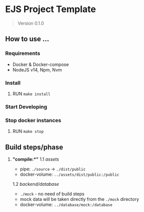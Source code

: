 # EJS Project Template

> Version 0.1.0

## How to use ...
### Requirements
* Docker & Docker-compose
* NodeJS v14, Npm, Nvm

### Install
1. RUN `make install`
### Start Developing

### Stop docker instances
1. RUN `make stop`

## Build steps/phase
1. **"compile:\*"**
   1.1 *assets*
    * pipe: `./source` -> `./dist/public`
    * docker-volume: `../assets/dist/public:/public`
  
   1.2 *backend/database*
   * `./mock` - no need of build steps
   * mock data will be taken directly from the `./mock` directory
   * docker-volume: `../database/mock:/database`